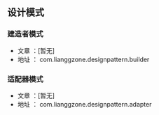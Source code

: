 ## 设计模式

### 建造者模式
- 文章 ：[暂无]
- 地址 ： com.lianggzone.designpattern.builder

### 适配器模式
- 文章 ：[暂无]
- 地址 ： com.lianggzone.designpattern.adapter